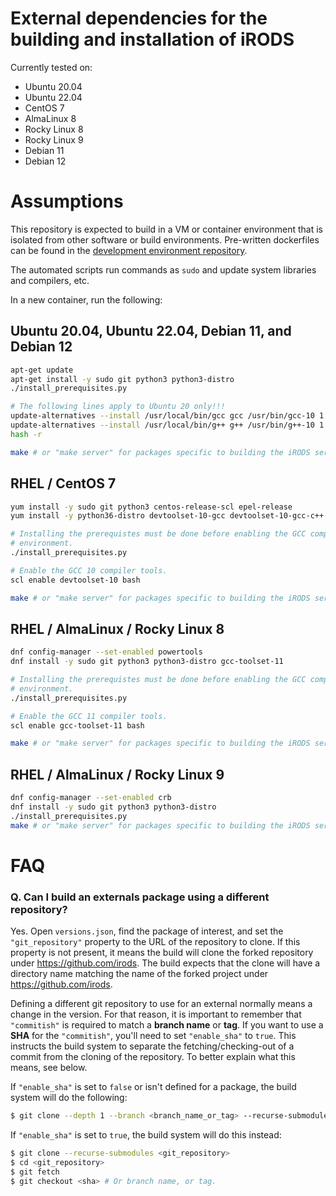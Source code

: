 # External dependencies for the building and installation of iRODS

Currently tested on:

- Ubuntu 20.04
- Ubuntu 22.04
- CentOS 7
- AlmaLinux 8
- Rocky Linux 8
- Rocky Linux 9
- Debian 11
- Debian 12

# Assumptions

This repository is expected to build in a VM or container environment that is isolated from other software or build environments. Pre-written dockerfiles can be found in the [development environment repository](https://github.com/irods/irods_development_environment/).

The automated scripts run commands as `sudo` and update system libraries and compilers, etc.

In a new container, run the following:

## Ubuntu 20.04, Ubuntu 22.04, Debian 11, and Debian 12

```bash
apt-get update
apt-get install -y sudo git python3 python3-distro
./install_prerequisites.py

# The following lines apply to Ubuntu 20 only!!!
update-alternatives --install /usr/local/bin/gcc gcc /usr/bin/gcc-10 1
update-alternatives --install /usr/local/bin/g++ g++ /usr/bin/g++-10 1
hash -r

make # or "make server" for packages specific to building the iRODS server.
```

## RHEL / CentOS 7

```bash
yum install -y sudo git python3 centos-release-scl epel-release
yum install -y python36-distro devtoolset-10-gcc devtoolset-10-gcc-c++

# Installing the prerequistes must be done before enabling the GCC compiler
# environment.
./install_prerequisites.py

# Enable the GCC 10 compiler tools.
scl enable devtoolset-10 bash

make # or "make server" for packages specific to building the iRODS server.
```

## RHEL / AlmaLinux / Rocky Linux 8

```bash
dnf config-manager --set-enabled powertools
dnf install -y sudo git python3 python3-distro gcc-toolset-11

# Installing the prerequistes must be done before enabling the GCC compiler
# environment.
./install_prerequisites.py

# Enable the GCC 11 compiler tools.
scl enable gcc-toolset-11 bash

make # or "make server" for packages specific to building the iRODS server.
```

## RHEL / AlmaLinux / Rocky Linux 9

```bash
dnf config-manager --set-enabled crb
dnf install -y sudo git python3 python3-distro
./install_prerequisites.py
make # or "make server" for packages specific to building the iRODS server.
```

# FAQ

### Q. Can I build an externals package using a different repository?
Yes. Open `versions.json`, find the package of interest, and set the `"git_repository"` property to the URL of the repository to clone. If this property is not present, it means the build will clone the forked repository under https://github.com/irods. The build expects that the clone will have a directory name matching the name of the forked project under https://github.com/irods.

Defining a different git repository to use for an external normally means a change in the version. For that reason, it is important to remember that `"commitish"` is required to match a **branch name** or **tag**. If you want to use a **SHA** for the `"commitish"`, you'll need to set `"enable_sha"` to `true`. This instructs the build system to separate the fetching/checking-out of a commit from the cloning of the repository. To better explain what this means, see below.

If `"enable_sha"` is set to `false` or isn't defined for a package, the build system will do the following:
```bash
$ git clone --depth 1 --branch <branch_name_or_tag> --recurse-submodules <git_repository>
```
If `"enable_sha"` is set to `true`, the build system will do this instead:
```bash
$ git clone --recurse-submodules <git_repository>
$ cd <git_repository>
$ git fetch
$ git checkout <sha> # Or branch name, or tag.
```
